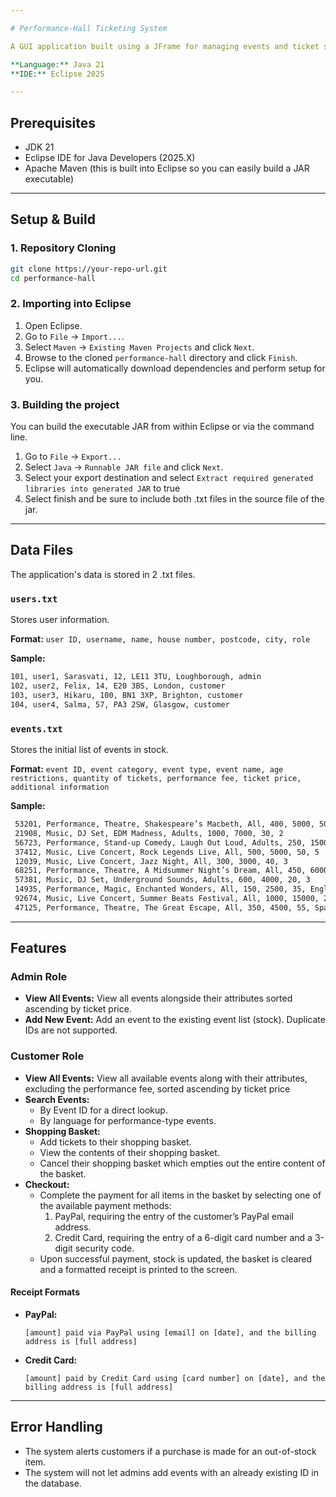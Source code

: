 ```yaml
---

# Performance-Hall Ticketing System

A GUI application built using a JFrame for managing events and ticket sales at a performance hall. This project provides support for Admin and Customer roles, each with distinct levels of permissions and functionality.

**Language:** Java 21  
**IDE:** Eclipse 2025  

---
```


## Prerequisites

-   JDK 21
-   Eclipse IDE for Java Developers (2025.X)
-   Apache Maven (this is built into Eclipse so you can easily build a JAR executable)

---

## Setup & Build

### 1. Repository Cloning

```bash
git clone https://your-repo-url.git
cd performance-hall
```

### 2. Importing into Eclipse

1.  Open Eclipse.
2.  Go to `File` -> `Import...`.
3.  Select `Maven` -> `Existing Maven Projects` and click `Next`.
4.  Browse to the cloned `performance-hall` directory and click `Finish`.
5.  Eclipse will automatically download dependencies and perform setup for you.

### 3. Building the project

You can build the executable JAR from within Eclipse or via the command line.
1. Go to `File` -> `Export...`
2. Select `Java` -> `Runnable JAR file` and click `Next`.
3. Select your export destination and select `Extract required generated libraries into generated JAR` to true
4. Select finish and be sure to include both .txt files in the source file of the jar.

---

## Data Files

The application's data is stored in 2 .txt files.

### `users.txt`

Stores user information.

**Format:** `user ID, username, name,
house number, postcode, city, role`

**Sample:**
```txt
101, user1, Sarasvati, 12, LE11 3TU, Loughborough, admin
102, user2, Felix, 14, E20 3BS, London, customer
103, user3, Hikaru, 100, BN1 3XP, Brighton, customer
104, user4, Salma, 57, PA3 2SW, Glasgow, customer
```

### `events.txt`

Stores the initial list of events in stock.

**Format:** `event ID, event category, event type, event name,
age restrictions, quantity of tickets, performance fee, ticket price, additional information`

**Sample:**
```txt
 53201, Performance, Theatre, Shakespeare’s Macbeth, All, 400, 5000, 50, English
 21908, Music, DJ Set, EDM Madness, Adults, 1000, 7000, 30, 2
 56723, Performance, Stand-up Comedy, Laugh Out Loud, Adults, 250, 1500, 25, Japanese
 37412, Music, Live Concert, Rock Legends Live, All, 500, 5000, 50, 5
 12039, Music, Live Concert, Jazz Night, All, 300, 3000, 40, 3
 68251, Performance, Theatre, A Midsummer Night’s Dream, All, 450, 6000, 60, Arabic
 57381, Music, DJ Set, Underground Sounds, Adults, 600, 4000, 20, 3
 14935, Performance, Magic, Enchanted Wonders, All, 150, 2500, 35, English
 92674, Music, Live Concert, Summer Beats Festival, All, 1000, 15000, 25, 10
 47125, Performance, Theatre, The Great Escape, All, 350, 4500, 55, Spanish
```

---

## Features

### Admin Role

-   **View All Events:** View all events alongside their attributes sorted ascending by ticket price.
-   **Add New Event:**  Add an event to the existing event list (stock). Duplicate IDs are not supported.

### Customer Role

-   **View All Events:** View all available events along with their attributes, excluding the performance fee, sorted
ascending by ticket price
-   **Search Events:**
    -   By Event ID for a direct lookup.
    -   By language for performance-type events.
-   **Shopping Basket:**
    -   Add tickets to their shopping basket.
    -   View the contents of their shopping basket.
    -   Cancel their shopping basket which empties out the entire content of the basket.
-   **Checkout:**
    -   Complete the payment for all items in the basket by selecting one of the available payment
methods:
        1.  PayPal, requiring the entry of the customer’s PayPal email address.
        2.  Credit Card, requiring the entry of a 6-digit card number and a 3-digit security code.
    -   Upon successful payment, stock is updated, the basket is cleared and a formatted receipt is printed to the screen.

#### Receipt Formats

-   **PayPal:**
    ```
    [amount] paid via PayPal using [email] on [date], and the billing address is [full address]
    ```
-   **Credit Card:**
    ```
    [amount] paid by Credit Card using [card number] on [date], and the billing address is [full address]
    ```

---

## Error Handling

- The system alerts customers if a purchase is made for an out-of-stock item.
-   The system will not let admins add events with an already existing ID in the database.
